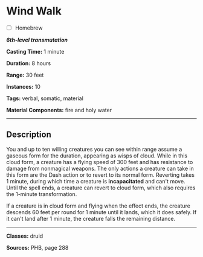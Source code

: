 # Wind Walk

- [ ] Homebrew

***6th-level transmutation***

**Casting Time:** 1 minute

**Duration:** 8 hours

**Range:** 30 feet

**Instances:** 10

**Tags:** verbal, somatic, material

**Material Components:** fire and holy water

---

## Description
You and up to ten willing creatures you can see within range assume a gaseous form for the duration, appearing as wisps of cloud. While in this cloud form, a creature has a flying speed of 300 feet and has resistance to damage from nonmagical weapons. The only actions a creature can take in this form are the Dash action or to revert to its normal form. Reverting takes 1 minute, during which time a creature is **incapacitated** and can't move. Until the spell ends, a creature can revert to cloud form, which also requires the 1-minute transformation.

If a creature is in cloud form and flying when the effect ends, the creature descends 60 feet per round for 1 minute until it lands, which it does safely. If it can't land after 1 minute, the creature falls the remaining distance.

---

**Classes:** druid

**Sources:** PHB, page 288
